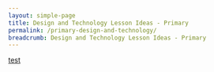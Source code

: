 ```yaml
---
layout: simple-page
title: Design and Technology Lesson Ideas - Primary
permalink: /primary-design-and-technology/
breadcrumb: Design and Technology Lesson Ideas - Primary
---
```

[test](/placeholder-primary-design-and-technology-easy/)
